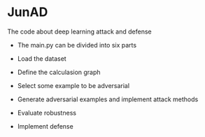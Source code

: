 # JunAD
The code about deep learning attack and defense

* The main.py can be divided into six parts

* Load the dataset

* Define the calculasion graph

* Select some example to be adversarial 

* Generate adversarial examples and implement attack methods 

* Evaluate robustness

* Implement defense
